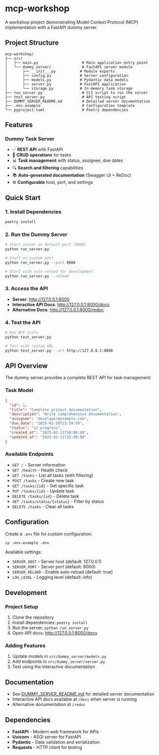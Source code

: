 # mcp-workshop

A workshop project demonstrating Model Context Protocol (MCP) implementation with a FastAPI dummy server.

## Project Structure

```
mcp-workshop/
├── src/
│   ├── main.py                    # Main application entry point
│   └── dummy_server/              # FastAPI server module
│       ├── __init__.py           # Module exports
│       ├── config.py             # Server configuration
│       ├── models.py             # Pydantic data models
│       ├── server.py             # FastAPI application
│       └── storage.py            # In-memory task storage
├── run_server.py                  # CLI script to run the server
├── test_server.py                 # API testing script
├── DUMMY_SERVER_README.md         # Detailed server documentation
├── .env.example                   # Configuration template
└── pyproject.toml                 # Poetry dependencies
```

## Features

### Dummy Task Server
- ✅ **REST API** with FastAPI
- 🔧 **CRUD operations** for tasks
- 📊 **Task management** with status, assignee, due dates
- 🔍 **Search and filtering** capabilities
- 📚 **Auto-generated documentation** (Swagger UI + ReDoc)
- ⚙️ **Configurable** host, port, and settings

## Quick Start

### 1. Install Dependencies

```bash
poetry install
```

### 2. Run the Dummy Server

```bash
# Start server on default port (8000)
python run_server.py

# Start on custom port
python run_server.py --port 8080

# Start with auto-reload for development
python run_server.py --reload
```

### 3. Access the API

- **Server**: http://127.0.0.1:8000
- **Interactive API Docs**: http://127.0.0.1:8000/docs
- **Alternative Docs**: http://127.0.0.1:8000/redoc

### 4. Test the API

```bash
# Run API tests
python test_server.py

# Test with custom URL
python test_server.py --url http://127.0.0.1:8080
```

## API Overview

The dummy server provides a complete REST API for task management:

### Task Model
```json
{
  "id": 1,
  "title": "Complete project documentation",
  "description": "Write comprehensive documentation",
  "assignee": "developer@example.com",
  "due_date": "2025-01-30T23:59:59",
  "status": "in_progress",
  "created_at": "2025-01-21T10:00:00",
  "updated_at": "2025-01-21T15:30:00"
}
```

### Available Endpoints
- `GET /` - Server information
- `GET /health` - Health check
- `GET /tasks` - List all tasks (with filtering)
- `POST /tasks` - Create new task
- `GET /tasks/{id}` - Get specific task
- `PUT /tasks/{id}` - Update task
- `DELETE /tasks/{id}` - Delete task
- `GET /tasks/status/{status}` - Filter by status
- `DELETE /tasks` - Clear all tasks

## Configuration

Create a `.env` file for custom configuration:

```bash
cp .env.example .env
```

Available settings:
- `SERVER_HOST` - Server host (default: 127.0.0.1)
- `SERVER_PORT` - Server port (default: 8000)
- `SERVER_RELOAD` - Enable auto-reload (default: true)
- `LOG_LEVEL` - Logging level (default: info)

## Development

### Project Setup
1. Clone the repository
2. Install dependencies: `poetry install`
3. Run the server: `python run_server.py`
4. Open API docs: http://127.0.0.1:8000/docs

### Adding Features
1. Update models in `src/dummy_server/models.py`
2. Add endpoints in `src/dummy_server/server.py`
3. Test using the interactive documentation

## Documentation

- See [DUMMY_SERVER_README.md](./DUMMY_SERVER_README.md) for detailed server documentation
- Interactive API docs available at `/docs` when server is running
- Alternative documentation at `/redoc`

## Dependencies

- **FastAPI** - Modern web framework for APIs
- **Uvicorn** - ASGI server for FastAPI
- **Pydantic** - Data validation and serialization
- **Requests** - HTTP client for testing